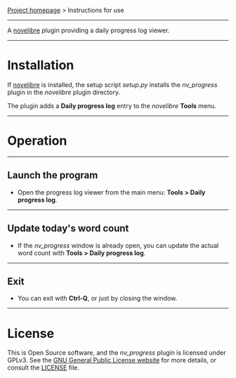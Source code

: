 [Project homepage](https://github.com/peter88213/nv_progress) > Instructions for use

--- 

A [novelibre](https://github.com/peter88213/novelibre/) plugin providing a daily progress log viewer. 

---

# Installation

If [novelibre](https://github.com/peter88213/novelibre/) is installed, the setup script *setup.py* installs the *nv_progress* plugin in the *novelibre* plugin directory.

The plugin adds a **Daily progress log** entry to the *novelibre* **Tools** menu. 

---

# Operation

---

## Launch the program

- Open the progress log viewer from the main menu: **Tools > Daily progress log**.

---

## Update today's word count


- If the *nv_progress* window is already open, you can update the actual word count with **Tools > Daily progress log**.

---

## Exit

- You can exit with **Ctrl-Q**, or just by closing the window.

---

# License

This is Open Source software, and the *nv_progress* plugin is licensed under GPLv3. See the
[GNU General Public License website](https://www.gnu.org/licenses/gpl-3.0.en.html) for more
details, or consult the [LICENSE](https://github.com/peter88213/nv_progress/blob/main/LICENSE) file.
